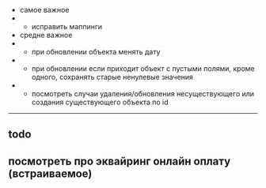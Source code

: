 - самое важное 
- - исправить маппинги
- средне важное
- - при обновлении объекта менять дату
- - при обновлении если приходит объект с пустыми полями, кроме одного, сохранять старые ненулевые значения
- - посмотреть случаи удаления/обновления несуществующего или создания существующего объекта по id
---
todo
----
посмотреть про эквайринг онлайн оплату (встраиваемое)
---
